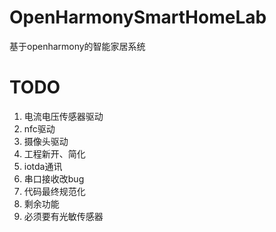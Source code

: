 # OpenHarmonySmartHomeLab
基于openharmony的智能家居系统

# TODO
1. 电流电压传感器驱动
2. nfc驱动
3. 摄像头驱动
4. 工程新开、简化
5. iotda通讯
6. 串口接收改bug
7. 代码最终规范化
8. 剩余功能
9. 必须要有光敏传感器